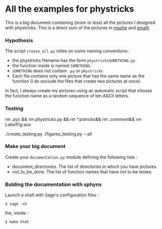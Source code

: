 # All the examples for phystricks


This is a big document containing (more or less) all the pictures I designed with phystricks. This is a direct sum of the pictures in [mazhe](https://github.com/LaurentClaessens/mazhe) and [smath](https://github.com/LaurentClaessens/smath)


### Hypothesis

The script `create_all.py` relies on some naming conventions :

* the phystricks filename has the form `phystricksSOMETHING.py`
* the function inside is named `SOMETHING`.
* `SOMETHING` does not contain `.py` or `phystricks`
* Each file contains only one picture that has the same name as the function (I do exclude the files that create two pictures at once).

In fact, I always create my pictures using an automatic script that choose the function name as a random sequence of ten ASCII letters.

### Testing

rm *.pyc && rm phystricks*.py && rm *.pstricks&& rm *.comment&& rm LabelFig*.aux

./create_testing.py
./figures_testing.py --all


### Make your big document

Create your `documentation.py` module defining the following lists :

* document_directories.  The list of directories in which you have pictures.
* not_to_be_done. The list of function names that have not to be testes.

### Bulding the documentation with sphynx

Launch a shell with Sage's configuration files :

    $ sage -sh
the, inside :

    $ make html

